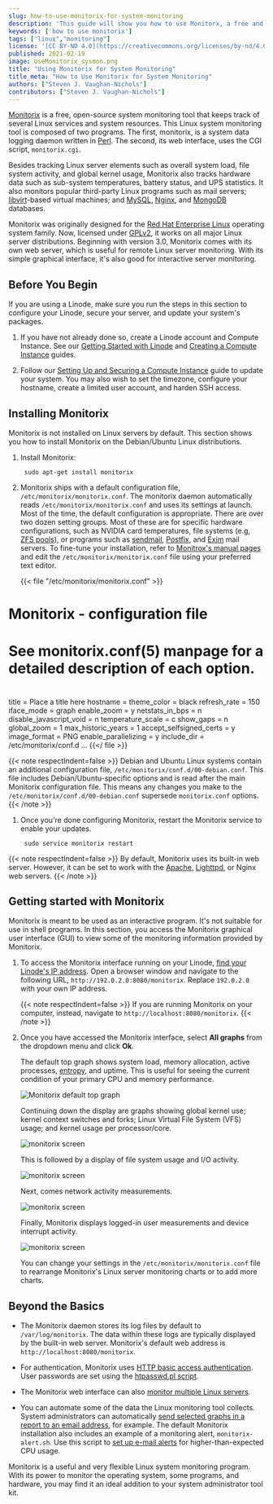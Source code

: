 ```yaml
---
slug: how-to-use-monitorix-for-system-monitoring
description: 'This guide will show you how to use Monitorx, a free and open-source monitoring tool to keep track of several Linux services and system resources.'
keywords: ['how to use monitorix']
tags: ["linux","monitoring"]
license: '[CC BY-ND 4.0](https://creativecommons.org/licenses/by-nd/4.0)'
published: 2021-02-19
image: UseMonitorix_sysmon.png
title: "Using Monitorix for System Monitoring"
title_meta: "How to Use Monitorix for System Monitoring"
authors: ["Steven J. Vaughan-Nichols"]
contributors: ["Steven J. Vaughan-Nichols"]
---
```


[Monitorix](https://www.monitorix.org/) is a free, open-source system monitoring tool that keeps track of several Linux services and system resources. This Linux system monitoring tool is composed of two programs. The first, monitorix, is a system data logging daemon written in [Perl](/docs/guides/development/perl/). The second, its web interface, uses the CGI script, `monitorix.cgi`.

Besides tracking Linux server elements such as overall system load, file system activity, and global kernel usage, Monitorix also tracks hardware data such as sub-system temperatures, battery status, and UPS statistics. It also monitors popular third-party Linux programs such as mail servers; [libvirt](https://libvirt.org/)-based virtual machines; and [MySQL](https://www.mysql.com/), [Nginx](/docs/guides/web-servers/nginx/), and [MongoDB](/docs/guides/databases/mongodb/) databases.

Monitorix was originally designed for the [Red Hat Enterprise Linux](https://www.redhat.com/en/technologies/linux-platforms/enterprise-linux) operating system family. Now, licensed under [GPLv2](https://www.gnu.org/licenses/old-licenses/gpl-2.0.en.html), it works on all major Linux server distributions. Beginning with version 3.0, Monitorix comes with its own web server, which is useful for remote Linux server monitoring. With its simple graphical interface, it's also good for interactive server monitoring.

## Before You Begin

If you are using a Linode, make sure you run the steps in this section to configure your Linode, secure your server, and update your system's packages.

1.  If you have not already done so, create a Linode account and Compute Instance. See our [Getting Started with Linode](/docs/products/platform/get-started/) and [Creating a Compute Instance](/docs/products/compute/compute-instances/guides/create/) guides.

1.  Follow our [Setting Up and Securing a Compute Instance](/docs/products/compute/compute-instances/guides/set-up-and-secure/) guide to update your system. You may also wish to set the timezone, configure your hostname, create a limited user account, and harden SSH access.

## Installing Monitorix

Monitorix is not installed on Linux servers by default. This section shows you how to install Monitorix on the Debian/Ubuntu Linux distributions.

1. Install Monitorix:

        sudo apt-get install monitorix

1. Monitorix ships with a default configuration file, `/etc/monitorix/monitorix.conf`. The monitorix daemon automatically reads `/etc/monitorix/monitorix.conf` and uses its settings at launch. Most of the time, the default configuration is appropriate. There are over two dozen setting groups. Most of these are for specific hardware configurations, such as NVIDIA card temperatures, file systems (e.g, [ZFS pools](https://www.ixsystems.com/blog/zfs-pools-in-freenas/)), or programs such as [sendmail](https://www.proofpoint.com/us/products/email-protection/open-source-email-solution), [Postfix](http://www.postfix.org/), and [Exim](https://www.exim.org/) mail servers. To fine-tune your installation, refer to [Monitrox's manual pages](https://www.monitorix.org/documentation.html) and edit the `/etc/monitorix/monitorix.conf` file using your preferred text editor.

    {{< file "/etc/monitorix/monitorix.conf" >}}
# Monitorix - configuration file
#
# See monitorix.conf(5) manpage for a detailed description of each option.
#

title = Place a title here
hostname =
theme_color = black
refresh_rate = 150
iface_mode = graph
enable_zoom = y
netstats_in_bps = n
disable_javascript_void = n
temperature_scale = c
show_gaps = n
global_zoom = 1
max_historic_years = 1
accept_selfsigned_certs = y
image_format = PNG
enable_parallelizing = y
include_dir = /etc/monitorix/conf.d
...
{{</ file >}}

{{< note respectIndent=false >}}
Debian and Ubuntu Linux systems contain an additional configuration file, `/etc/monitorix/conf.d/00-debian.conf`. This file includes Debian/Ubuntu-specific options and is read after the main Monitorix configuration file. This means any changes you make to the `/etc/monitorix/conf.d/00-debian.conf` supersede `monitorix.conf` options.
{{< /note >}}

1. Once you're done configuring Monitorix, restart the Monitorix service to enable your updates.

        sudo service monitorix restart

{{< note respectIndent=false >}}
By default, Monitorix uses its built-in web server. However, it can be set to work with the [Apache](/docs/guides/web-servers/apache/), [Lighttpd](/docs/guides/web-servers/lighttpd/), or Nginx web servers.
{{< /note >}}

## Getting started with Monitorix

Monitorix is meant to be used as an interactive program. It's not suitable for use in shell programs. In this section, you access the Monitorix graphical user interface (GUI) to view some of the monitoring information provided by Monitorix.

1. To access the Monitorix interface running on your Linode, [find your Linode's IP address](/docs/guides/find-your-linodes-ip-address/). Open a browser window and navigate to the following URL, `http://192.0.2.0:8080/monitorix`. Replace `192.0.2.0` with your own IP address.

    {{< note respectIndent=false >}}
If you are running Monitorix on your computer, instead, navigate to `http://localhost:8080/monitorix`.
{{< /note >}}

1. Once you have accessed the Monitorix interface, select **All graphs** from the dropdown menu and click **Ok**.

    The default top graph shows system load, memory allocation, active processes, [entropy](https://hackaday.com/2017/11/02/what-is-entropy-and-how-do-i-get-more-of-it/), and uptime. This is useful for seeing the current condition of your primary CPU and memory performance.

    ![Monitorix default top graph](Monitorix_04.png)

    Continuing down the display are graphs showing global kernel use; kernel context switches and forks; Linux Virtual File System (VFS) usage; and kernel usage per processor/core.

    ![monitorix screen](Monitorix_05.png)

    This is followed by a display of file system usage and I/O activity.

    ![monitorix screen](Monitorix_06.png)

    Next, comes network activity measurements.

    ![monitorix screen](Monitorix_07.png)

    Finally, Monitorix displays logged-in user measurements and device interrupt activity.

    ![monitorix screen](Monitorix_08.png)

    You can change your settings in the `/etc/monitorix/monitorix.conf` file to rearrange Monitorix's Linux server monitoring charts or to add more charts.

## Beyond the Basics

- The Monitorix daemon stores its log files by default to `/var/log/monitorix`. The data within these logs are typically displayed by the built-in web server. Monitorix's default web address is `http://localhost:8080/monitorix`.

- For authentication, Monitorix uses [HTTP basic access authentication](/docs/guides/apache-access-control/#the-caveats-of-http-authentication). User passwords are set using the [htpasswd.pl script](https://docs.nginx.com/nginx/admin-guide/security-controls/configuring-http-basic-authentication/).

- The Monitorix web interface can also [monitor multiple Linux servers](https://www.monitorix.org/documentation.html#58).

- You can automate some of the data the Linux monitoring tool collects. System administrators can automatically [send selected graphs in a report to an email address](https://www.monitorix.org/documentation.html#59), for example. The default Monitorix installation also includes an example of a monitoring alert, `monitorix-alert.sh`. Use this script to [set up e-mail alerts](https://www.monitorix.org/documentation.html#8) for higher-than-expected CPU usage.

Monitorix is a useful and very flexible Linux system monitoring program. With its power to monitor the operating system, some programs, and hardware, you may find it an ideal addition to your system administrator tool kit.